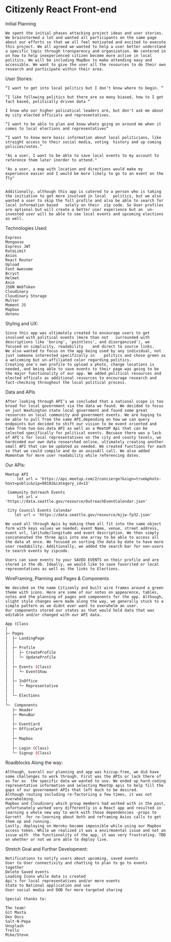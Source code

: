 # Citizenly React Front-end
Initial Planning

    We spent the initial phases attacking project ideas and user stories. We brainstormed a lot and wanted all participants on the same page about our efforts so that we all feel motivated and excited to execute this project. We all agreed we wanted to help a user better understand a specific topic through transparency and organization. We centered in on how to help inexperienced citizen become more active in local politics. We will be including MapBox to make attending easy and accessible. We want to give the user all the resources to do their own research and participate within their area. 

User Stories:

    “I want to get into local politics but I don’t know where to begin. “

    “I like following politics but there are so many biased, how to I get fact based, politically driven data “

    I know who our higher policatical leaders are, but don't ask me about my city elected officials and representatives.

    “I want to be able to plan and know whats going on around me when it comes to local elections and representatives”

    “I want to know more basic information about local politicians, like straight access to their social media, voting  history and up coming policies/votes.”

    "As a user, I want to be able to save local events to my account to reference them later inorder to attend."

    "As a user, a map with location and directions would make my experience easier and I would be more likely to go to an event on the fly"


    Additionally, although this app is catered to a person who is taking the initiative to get more involved in local   politics, but we also wanted a user to skip the full profile and also be able to search for local information based   solely on their  zip code. So User profiles are optional but will create a better user experience but an  un-invested user will be able to see local events and upcoming elections as well. 

Technologies Used:

    Express
    Mongoose
    Express JWT
    RateLimit
    Axios
    React Router
    Upload
    Font Awesome
    Bcryct
    Helmet
    Axio
    JSON WebToken
    Cloudinary
    Cloudinary Storage
    Multer
    Moment JS
    Mapbox
    dotenv

Styling and UX:

    Since this app was ultimately created to encourage users to get involved with political events (more than not   surrounded with descriptions like 'boring', 'pointless', and disorganzied'), we focused on simplicity, readability    and direct to source links. 
    We also wanted to focus on the app being used by any individual, not just someone interested specifically in    politics and chose green as a welcoming but un-affiliated color regarding politics. 
    Creating one's own profile to upload a photo, change locations is needed, and being able to save events to their page was going to be the major functionality of our app. We added political resources and elected officals as additional resources to encourage research and fact-checking throughout the local political process. 

Data and APIs

    After looking through API’s we concluded that a national scope is too broad for local government via the data we found. We decided to focus on just Washington state local government and found some great resources on local community and government events. We are hoping to be able to pull from the same API,depending on how we can query endpoints but decided to shift our vision to be event oriented and take from two Gov.data API as well as a MeetUP Api that can be selected specifically for political events. Becuase there was a lack of API's for local representatives on the city and county levels, we hardcoded our own data researched online, ultimately creating another small API that can be updated as needed. We created functions for each so that we could compile and do an axiosAll call. We also added Momentum for more user readability while referencing dates. 

Our APIs:

    Meetup API
    	 let url = 'https://api.meetup.com/2/concierge?&sign=true&photo-	host=public&zip=98102&category_id=13'
    
     Community Outreach Events
    	 let url = 'https://data.seattle.gov/resource/OutreachEventCalendar.json'
    
     City Council Events Calendar
     	let url = 'https://data.seattle.gov/resource/mjjw-fp32.json'

    We used all through Apis by making them all fit into the same object form with keys values we needed; event Name, venue, street address, event url, latitude/longitude and event description. We then simply concatenated the three apis into one array to be able to access all the data at once. We focused on sorting the data by date to have more user readability. Additionally, we added the search bar for non-users to search events by zipcode. 

    Users can save events to your SAVED EVENTS on their profile and are stored in the db. Ideally, we would like to save favorited or local representatives as well as the links to Elections. 

WireFraming, Planning and Pages & Components
    
    We decided on the name Citizenly and built wire frames around a green theme with icons. Here are some of our notes on appearence, tables, notes and the planning of pages and components for the app. Although, slight style changes were made along the way, we generally stuck to a simple pattern as we didnt ever want to overwhelm an user. 
    Our components stored our states as that would hold data that was editable and/or changed with our API data. 





```bash
App (Class
│
├─ Pages
│  ├─ LandingPage
│  │
│  ├─ Profile
│  │  ├─ CreateProfile
│  │  └─ UpdateProfile
│  │
│  ├─ Events (Class)
│  │  └─ EventShow
│  │
│  ├─ InOffice
│  │  └─ Representative
│  │
│  └─ Elections
│
└─  Components
   ├─ Header
   ├─ MenuBar
   │
   ├─ EventCard
   ├─ OfficeCard
   │
   ├─ Mapbox
   │
   ├─ Login (Class)
   └─ Signup (Class)
```
Roadblocks Along the way:

    Although, overall our planning and app was hiccup-free, we did have some challenges to work through. First was the APIs or lack there of as far as  the specific data we wanted to use. We ended up hard-coding representative information and selecting MeetUp apis to help fill the gaps of our governement APIs that left much to be desired. 
    Although routing including re-factoriing a few times, it was not    overwhelming. 
    Mapbox and Cloudinary which group members had worked with in the past,  unfortunately worked very differently in a React app and resulted in    learning a whole new way to work with those dependencies -props to Garrett  for re-learning about both and reframing Axios calls to get them up and running. 
    Lastly, deploying on Heroku became impossible while using our Mapbox access token. While we realized it was a envirmoental issue and not an issue with  the functionality of the app, it was very frustrating. TBD on whether or not we are able to deploy live. 


Stretch Goal and Further Development:

    Notifications to notify users about upcoming, saved events
    User to User connectivity and chatting to plan to go to events together
    Delete Saved events 
    Loading Icons while data is created
    Api's for local representatives and/or more events
    State to National application and use
    User social media and DOB for more targeted sharing 

    Special thanks to:

    The team! 
    Git Masta
    Dev Docs 
    Salt-N-Pepa
    Unsplash 
    Trello
    Mike/Steve

    



